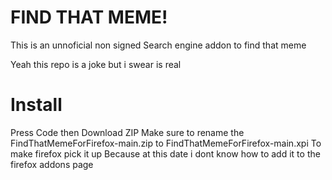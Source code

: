 # FIND THAT MEME!
This is an unnoficial non signed Search engine addon
to find that meme

Yeah this repo is a joke but i swear is real

# Install
Press Code then Download ZIP
Make sure to rename the  FindThatMemeForFirefox-main.zip to  FindThatMemeForFirefox-main.xpi
To make firefox pick it up
Because at this date i dont know how to add it to the firefox addons page

